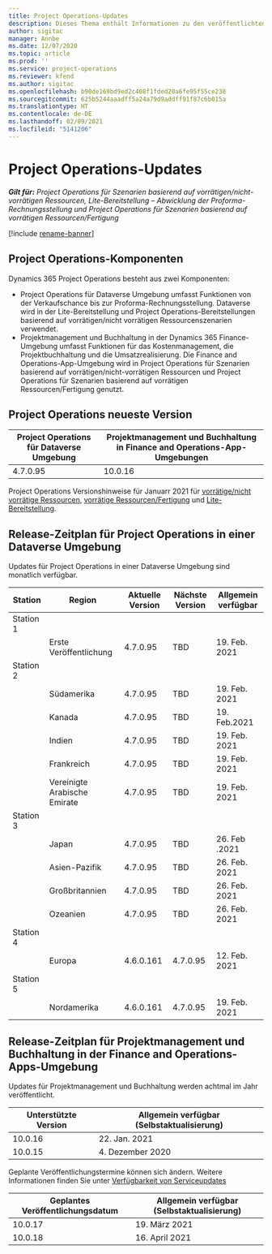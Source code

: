 ```yaml
---
title: Project Operations-Updates
description: Dieses Thema enthält Informationen zu den veröffentlichten Versionen von Dynamics 365 Project Operations.
author: sigitac
manager: Annbe
ms.date: 12/07/2020
ms.topic: article
ms.prod: ''
ms.service: project-operations
ms.reviewer: kfend
ms.author: sigitac
ms.openlocfilehash: b90de169bd9ed2c408f1fded20a6fe95f55ce230
ms.sourcegitcommit: 625b5244aaadff5a24a79d9addff91f87c6b015a
ms.translationtype: HT
ms.contentlocale: de-DE
ms.lasthandoff: 02/09/2021
ms.locfileid: "5141206"
---
```

# <a name="project-operations-updates"></a>Project Operations-Updates

_**Gilt für:** Project Operations für Szenarien basierend auf vorrätigen/nicht-vorrätigen Ressourcen, Lite-Bereitstellung – Abwicklung der Proforma-Rechnungsstellung und Project Operations für Szenarien basierend auf vorrätigen Ressourcen/Fertigung_

[!include [rename-banner](~/includes/cc-data-platform-banner.md)]

## <a name="project-operations-components"></a>Project Operations-Komponenten

Dynamics 365 Project Operations besteht aus zwei Komponenten:

- Project Operations für Dataverse Umgebung umfasst Funktionen von der Verkaufschance bis zur Proforma-Rechnungsstellung. Dataverse wird in der Lite-Bereitstellung und Project Operations-Bereitstellungen basierend auf vorrätigen/nicht vorrätigen Ressourcenszenarien verwendet.
- Projektmanagement und Buchhaltung in der Dynamics 365 Finance-Umgebung umfasst Funktionen für das Kostenmanagement, die Projektbuchhaltung und die Umsatzrealisierung. Die Finance and Operations-App-Umgebung wird in Project Operations für Szenarien basierend auf vorrätigen/nicht-vorrätigen Ressourcen und Project Operations für Szenarien basierend auf vorrätigen Ressourcen/Fertigung genutzt.

## <a name="project-operations-latest-version"></a>Project Operations neueste Version

| Project Operations für Dataverse Umgebung | Projektmanagement und Buchhaltung in Finance and Operations-App-Umgebungen |
| --- | --- |
| 4.7.0.95 | 10.0.16 |

Project Operations Versionshinweise für Januarr 2021 für [vorrätige/nicht vorrätige Ressourcen](whats-new-feb-2021-resource-based.md), [vorrätige Ressourcen/Fertigung](../pro/whats-new/whats-new-feb-2021-lite.md) und [Lite-Bereitstellung](../prod-pma/whats-new/whats-new-jan-2021-stocked.md).

## <a name="release-schedule-for-project-operations-on-dataverse-environment"></a>Release-Zeitplan für Project Operations in einer Dataverse Umgebung

Updates für Project Operations in einer Dataverse Umgebung sind monatlich verfügbar. 

| Station   | Region        | Aktuelle Version | Nächste Version | Allgemein verfügbar |
|-----------|---------------|-----------------|--------------|---------------------|
| Station 1 |   &nbsp;      |    &nbsp;       | &nbsp;       |      &nbsp;         |
|   &nbsp;  | Erste Veröffentlichung |  4.7.0.95       | TBD     | 19. Feb. 2021           |
| Station 2 |   &nbsp;      |    &nbsp;       | &nbsp;       |      &nbsp;         |
|   &nbsp;  | Südamerika |  4.7.0.95       | TBD     | 19. Feb. 2021           |
|    &nbsp; | Kanada        |  4.7.0.95       | TBD     | 19. Feb.2021           |
|   &nbsp;  | Indien         |  4.7.0.95       | TBD     | 19. Feb. 2021           |
|   &nbsp;  | Frankreich         |  4.7.0.95       | TBD     | 19. Feb. 2021           |
|   &nbsp;  | Vereinigte Arabische Emirate         |  4.7.0.95       | TBD     | 19. Feb. 2021           |
| Station 3  |      &nbsp;   |     &nbsp;      |     &nbsp;   |      &nbsp;         |
|   &nbsp;  | Japan         |  4.7.0.95       | TBD     | 26. Feb .2021           |
|   &nbsp;  | Asien-Pazifik  |  4.7.0.95       | TBD     | 26. Feb. 2021           |
|   &nbsp;  | Großbritannien |  4.7.0.95       | TBD     | 26. Feb. 2021           |
|   &nbsp;  | Ozeanien       |  4.7.0.95       | TBD     | 26. Feb. 2021           |
| Station 4 |     &nbsp;    |     &nbsp;      |     &nbsp;   |      &nbsp;         |
|   &nbsp;  | Europa        |  4.6.0.161       | 4.7.0.95     | 12. Feb. 2021           |
| Station 5 |     &nbsp;    |     &nbsp;      |     &nbsp;   |      &nbsp;         |
|   &nbsp;  | Nordamerika |  4.6.0.161       | 4.7.0.95     | 19. Feb. 2021           |

## <a name="release-schedule-for-project-management-and-accounting-in-the-finance-and-operations-apps-environment"></a>Release-Zeitplan für Projektmanagement und Buchhaltung in der Finance and Operations-Apps-Umgebung

Updates für Projektmanagement und Buchhaltung werden achtmal im Jahr veröffentlicht.

| Unterstützte Version | Allgemein verfügbar (Selbstaktualisierung) |
| --- | --- |
| 10.0.16 | 22. Jan. 2021 |
| 10.0.15 | 4. Dezember 2020 |


Geplante Veröffentlichungstermine können sich ändern. Weitere Informationen finden Sie unter [Verfügbarkeit von Serviceupdates](https://docs.microsoft.com/dynamics365/fin-ops-core/fin-ops/get-started/public-preview-releases?toc=/dynamics365/finance/toc.json)

| Geplantes Veröffentlichungsdatum | Allgemein verfügbar (Selbstaktualisierung) |
| --- | --- |
| 10.0.17 | 19. März 2021 |
| 10.0.18 | 16. April 2021 |
